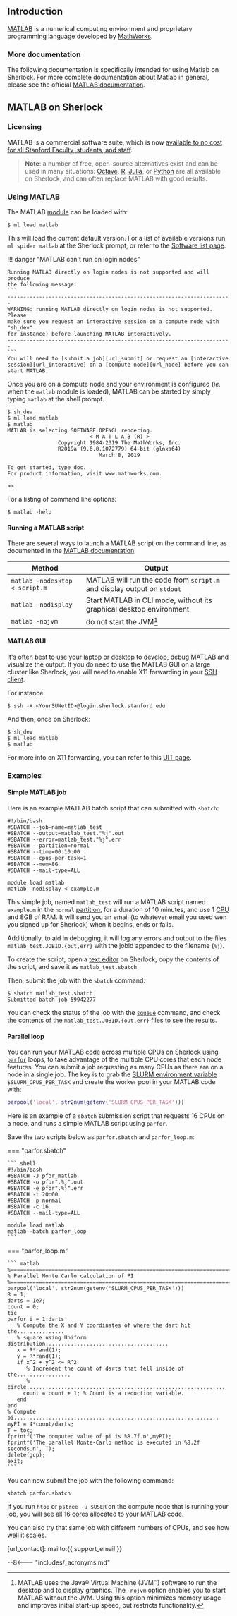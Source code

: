 ## Introduction

[MATLAB][url_matlab] is a numerical computing environment and proprietary
programming language developed by [MathWorks][url_mathworks].

### More documentation

The following documentation is specifically intended for using Matlab on
Sherlock. For more complete documentation about Matlab in general, please see
the official [MATLAB documentation][url_matlab_doc].

## MATLAB on Sherlock

### Licensing

MATLAB is a commercial software suite, which is now [available to no cost for
all Stanford Faculty, students, and staff][url_matlab_nocost].

> **Note**: a number of free, open-source alternatives exist and can be used
in many situations: [Octave][url_octave], [R][url_R], [Julia][url_julia], or
[Python][url_python] are all available on Sherlock, and can often replace
MATLAB with good results.


### Using MATLAB

The MATLAB [module][url_modules] can be loaded with:

``` shell
$ ml load matlab
```

This will load the current default version. For a list of available versions
run `ml spider matlab` at the Sherlock prompt, or refer to the [Software list
page][url_software_list].


!!! danger "MATLAB can't run on login nodes"

    Running MATLAB directly on login nodes is not supported and will produce
    the following message:
    ```
    -----------------------------------------------------------------------
    WARNING: running MATLAB directly on login nodes is not supported.  Please
    make sure you request an interactive session on a compute node with "sh_dev"
    for instance) before launching MATLAB interactively.
    -----------------------------------------------------------------------
    ```
    You will need to [submit a job][url_submit] or request an [interactive
    session][url_interactive] on a [compute node][url_node] before you can
    start MATLAB.

Once you are on a compute node and your environment is configured (_ie._ when
the `matlab` module is loaded), MATLAB can be started by simply typing `matlab`
at the shell prompt.

``` shell
$ sh_dev
$ ml load matlab
$ matlab
MATLAB is selecting SOFTWARE OPENGL rendering.
                          < M A T L A B (R) >
                Copyright 1984-2019 The MathWorks, Inc.
                R2019a (9.6.0.1072779) 64-bit (glnxa64)
                             March 8, 2019

To get started, type doc.
For product information, visit www.mathworks.com.

>>
```

For a listing of command line options:

``` shell
$ matlab -help
```

#### Running a MATLAB script

There are several ways to launch a MATLAB script on the command line, as
documented in the [MATLAB documentation][url_matlab_cmd]:

| Method | Output |
| ------ | ------ |
| `matlab -nodesktop < script.m` | MATLAB will run the code from `script.m` and display output on `stdout` |
| `matlab -nodisplay`| Start MATLAB in CLI mode, without its graphical desktop environment |
| `matlab -nojvm`| do not start the JVM[^JVM] |


#### MATLAB GUI

It's often best to use your laptop or desktop to develop, debug MATLAB and
visualize the output. If you do need to use the MATLAB GUI on a large cluster
like Sherlock, you will need to enable X11 forwarding in your [SSH
client][url_ssh_client].

For instance:

``` shell
$ ssh -X <YourSUNetID>@login.sherlock.stanford.edu
```

And then, once on Sherlock:

``` shell
$ sh_dev
$ ml load matlab
$ matlab
```

For more info on X11 forwarding, you can refer to this [UIT page][url_X11_UIT].



### Examples

#### Simple MATLAB job

Here is an example MATLAB batch script that can submitted with `sbatch`:

``` shell
#!/bin/bash
#SBATCH --job-name=matlab_test
#SBATCH --output=matlab_test."%j".out
#SBATCH --error=matlab_test."%j".err
#SBATCH --partition=normal
#SBATCH --time=00:10:00
#SBATCH --cpus-per-task=1
#SBATCH --mem=8G
#SBATCH --mail-type=ALL

module load matlab
matlab -nodisplay < example.m
```

This simple job, named `matlab_test` will run a MATLAB script named `example.m`
in the `normal` [partition][url_partition], for a duration of 10 minutes, and
use 1 [CPU][url_cpu] and 8GB of RAM.  It will send you an email (to
whatever email you used wen you signed up for Sherlock) when it begins, ends or
fails.

Additionally, to aid in debugging, it will log any errors and output to the
files `matlab_test.JOBID.{out,err}` with the jobid appended to the
filename (`%j`).

To create the script, open a [text editor][url_text_editor] on Sherlock, copy
the contents of the script, and save it as `matlab_test.sbatch`

Then, submit the job with the `sbatch` command:

``` shell
$ sbatch matlab_test.sbatch
Submitted batch job 59942277
```

You can check the status of the job with the [`squeue`][url_squeue] command,
and check the contents of the `matlab_test.JOBID.{out,err}` files to see the
results.


#### Parallel loop

You can run your MATLAB code across multiple CPUs on Sherlock using
[`parfor`][url_parfor] loops, to take advantage of the multiple CPU cores that
each node features. You can submit a job requesting as many CPUs as there are
on a node in a single job.  The key is to grab the [SLURM environment
variable][url_slurm_env] `$SLURM_CPUS_PER_TASK` and create the worker pool in
your MATLAB code with:

``` matlab
parpool('local', str2num(getenv('SLURM_CPUS_PER_TASK')))
```

Here is an example of a `sbatch` submission script that requests 16 CPUs on a
node, and runs a simple MATLAB script using `parfor`.

Save the two scripts below as `parfor.sbatch` and `parfor_loop.m`:

=== "parfor.sbatch"

    ``` shell
    #!/bin/bash
    #SBATCH -J pfor_matlab
    #SBATCH -o pfor".%j".out
    #SBATCH -e pfor".%j".err
    #SBATCH -t 20:00
    #SBATCH -p normal
    #SBATCH -c 16
    #SBATCH --mail-type=ALL

    module load matlab
    matlab -batch parfor_loop
    ```

=== "parfor_loop.m"

    ``` matlab
    %============================================================================
    % Parallel Monte Carlo calculation of PI
    %============================================================================
    parpool('local', str2num(getenv('SLURM_CPUS_PER_TASK')))
    R = 1;
    darts = 1e7;
    count = 0;
    tic
    parfor i = 1:darts
       % Compute the X and Y coordinates of where the dart hit the...............
       % square using Uniform distribution.......................................
       x = R*rand(1);
       y = R*rand(1);
       if x^2 + y^2 <= R^2
          % Increment the count of darts that fell inside of the.................
          % circle...............................................................
         count = count + 1; % Count is a reduction variable.
       end
    end
    % Compute pi.................................................................
    myPI = 4*count/darts;
    T = toc;
    fprintf('The computed value of pi is %8.7f.n',myPI);
    fprintf('The parallel Monte-Carlo method is executed in %8.2f seconds.n', T);
    delete(gcp);
    exit;
    ```


You can now submit the job with the following command:

``` shell
sbatch parfor.sbatch
```

If you run `htop` or `pstree -u $USER` on the compute node that is running your
job, you will see all 16 cores allocated to your MATLAB code.

You can also try that same job with different numbers of CPUs, and see how well
it scales.

[comment]: #  (link URLs ----------------------------------------------------- )

[url_matlab]:           //www.mathworks.com/matlab
[url_mathworks]:        //www.mathworks.com/
[url_matlab_cmd]:       //www.mathworks.com/help/matlab/ref/matlablinux.html
[url_matlab_doc]:       //www.mathworks.com/help/matlab/
[url_matlab_options]:   //www.mathworks.com/help/matlab/matlab_env/startup-options.html
[url_software]:         //uit.stanford.edu/service/softwarelic
[url_matlab_nocost]:    //uit.stanford.edu/news/get-matlab-and-simulink-no-charge
[url_X11_UIT]:          //uit.stanford.edu/service/sharedcomputing/moreX
[url_octave]:           //www.gnu.org/software/octave/
[url_parfor]:           //www.mathworks.com/help/parallel-computing/parfor.html
[url_slurm_env]:        //slurm.schedmd.com/sbatch.html#SECTION_INPUT-ENVIRONMENT-VARIABLES

[url_contact]:          mailto:{{ support_email }}

[url_R]:                /docs/software/using/R.md
[url_julia]:            /docs/software/using/julia.md
[url_python]:           /docs/software/using/python.md
[url_submit]:           /docs/getting-started/submitting.md#batch-scripts
[url_node]:             /docs/user-guide/running-jobs.md#compute-nodes
[url_interactive]:      /docs/user-guide/running-jobs.md#interactive-jobs
[url_ssh_client]:       /docs/getting-started/index.md#ssh-clients
[url_modules]:          /docs/software/modules.md
[url_software_list]:    /docs/software/list.md
[url_text_editor]:      /docs/getting-started/index.md#text-editors
[url_partition]:        /docs/glossary.md#partition
[url_cpu]:              /docs/glossary.md#cpu
[url_squeue]:           /docs/getting-started/submitting.md#check-the-job



[comment]: #  (footnotes -----------------------------------------------------)

[^JVM]: MATLAB uses the Java® Virtual Machine (JVM™) software to run the
  desktop and to display graphics. The `-nojvm` option enables you to start
  MATLAB without the JVM. Using this option minimizes memory usage and improves
  initial start-up speed, but restricts functionality.


--8<--- "includes/_acronyms.md"
